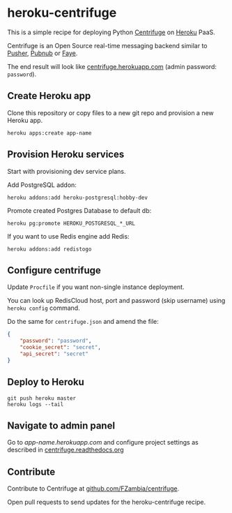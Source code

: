 heroku-centrifuge
=================

This is a simple recipe for deploying Python [Centrifuge](https://github.com/FZambia/centrifuge)
on [Heroku](https://heroku.com/) PaaS.

Centrifuge is an Open Source real-time messaging backend similar to
[Pusher](http://pusher.com/), [Pubnub](http://www.pubnub.com/) or [Faye](http://faye.jcoglan.com/).

The end result will look like
[centrifuge.herokuapp.com](https://centrifuge.herokuapp.com/) (admin password: ``password``).


## Create Heroku app

Clone this repository or copy files to a new git repo and provision a new Heroku app.

```
heroku apps:create app-name
```

## Provision Heroku services

Start with provisioning dev service plans.

Add PostgreSQL addon:

```
heroku addons:add heroku-postgresql:hobby-dev
```

Promote created Postgres Database to default db:

```
heroku pg:promote HEROKU_POSTGRESQL_*_URL
```

If you want to use Redis engine add Redis:

```
heroku addons:add redistogo
```

## Configure centrifuge

Update `Procfile` if you want non-single instance deployment.

You can look up RedisCloud host, port and password (skip username)
using ``heroku config`` command.

Do the same for ``centrifuge.json`` and amend the file:

```json
{
    "password": "password",
    "cookie_secret": "secret",
    "api_secret": "secret"
}
```

## Deploy to Heroku

```
git push heroku master
heroku logs --tail
```

## Navigate to admin panel

Go to *app-name.herokuapp.com* and configure project settings as
described in
[centrifuge.readthedocs.org](https://centrifuge.readthedocs.org/en/latest/content/web_interface.html)


## Contribute

Contribute to Centrifuge at [github.com/FZambia/centrifuge](https://github.com/FZambia/centrifuge).

Open pull requests to send updates for the heroku-centrifuge recipe.
